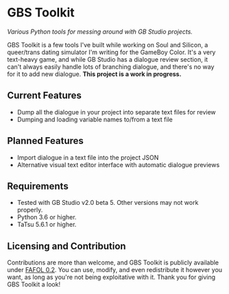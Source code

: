 # GBS Toolkit
 *Various Python tools for messing around with GB Studio projects.*
 
GBS Toolkit is a few tools I've built while working on Soul and Silicon, a
queer/trans dating simulator I'm writing for the GameBoy Color. It's a very
text-heavy game, and while GB Studio has a dialogue review section, it can't
always easily handle lots of branching dialogue, and there's no way for it to
add new dialogue. **This project is a work in progress.**

## Current Features
- Dump all the dialogue in your project into separate text files for review
- Dumping and loading variable names to/from a text file

## Planned Features
- Import dialogue in a text file into the project JSON
- Alternative visual text editor interface with automatic dialogue previews

## Requirements
- Tested with GB Studio v2.0 beta 5. Other versions may not work properly.
- Python 3.6 or higher.
- TaTsu 5.6.1 or higher.

## Licensing and Contribution
Contributions are more than welcome, and GBS Toolkit is publicly available
under [FAFOL 0.2](LICENSE.md). You can use, modify, and even redistribute it
however you want, as long as you're not being exploitative with it. Thank you
for giving GBS Toolkit a look!